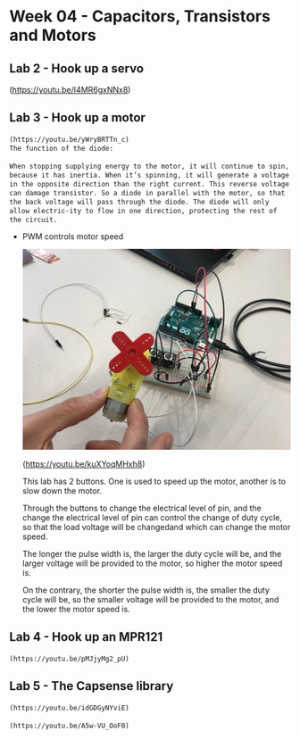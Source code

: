 # Week 04 - Capacitors, Transistors and Motors
## Lab 2 - Hook up a servo
   (https://youtu.be/I4MR6gxNNx8)

## Lab 3 - Hook up a motor
    (https://youtu.be/yWryBRTTn_c)
    The function of the diode:

    When stopping supplying energy to the motor, it will continue to spin, because it has inertia. When it’s spinning, it will generate a voltage in the opposite direction than the right current. This reverse voltage can damage transistor. So a diode in parallel with the motor, so that the back voltage will pass through the diode. The diode will only allow electric-ity to flow in one direction, protecting the rest of the circuit.
   

*  PWM controls motor speed

    ![alt text](https://github.com/lalisa777/xiaojielin/blob/master/Advanced%20Physical%20Computing/file/441572111817_.pic_hd.jpg)

     (https://youtu.be/kuXYoqMHxh8)

     This lab has 2 buttons. One is used to speed up the motor, another is to slow down the motor.

     Through the buttons to change the electrical level of pin, and the change the electrical level of pin can control the change of duty cycle, so that the load voltage will be changedand which can change the motor speed. 
     
     The longer the pulse width is, the larger the duty cycle will be, and the larger voltage will be provided to the motor, so higher the motor speed is. 
     
     On the contrary, the shorter the pulse width is, the smaller the duty cycle will be, so the smaller voltage will be provided to the motor, and the lower the motor speed is.

## Lab 4 - Hook up an MPR121
    (https://youtu.be/pMJjyMg2_pU)    

## Lab 5 - The Capsense library
    (https://youtu.be/idGDGyNYviE)   

    (https://youtu.be/A5w-VU_OoF0) 

     




